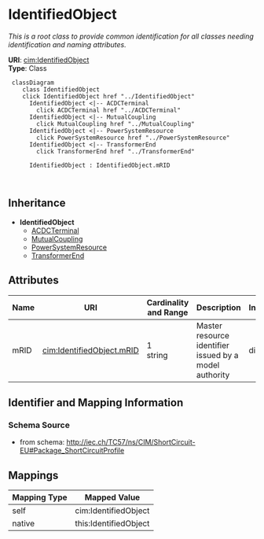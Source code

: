 # IdentifiedObject


_This is a root class to provide common identification for all classes needing identification and naming attributes._





**URI**: [cim:IdentifiedObject](http://iec.ch/TC57/CIM100#IdentifiedObject)<br />
**Type**: Class




```mermaid
 classDiagram
    class IdentifiedObject
    click IdentifiedObject href "../IdentifiedObject"
      IdentifiedObject <|-- ACDCTerminal
        click ACDCTerminal href "../ACDCTerminal"
      IdentifiedObject <|-- MutualCoupling
        click MutualCoupling href "../MutualCoupling"
      IdentifiedObject <|-- PowerSystemResource
        click PowerSystemResource href "../PowerSystemResource"
      IdentifiedObject <|-- TransformerEnd
        click TransformerEnd href "../TransformerEnd"
      
      IdentifiedObject : IdentifiedObject.mRID
        
      
```





## Inheritance
* **IdentifiedObject**
    * [ACDCTerminal](ACDCTerminal.md)
    * [MutualCoupling](MutualCoupling.md)
    * [PowerSystemResource](PowerSystemResource.md)
    * [TransformerEnd](TransformerEnd.md)



## Attributes


| Name | URI | Cardinality and Range | Description | Inheritance |
| ---  | --- | --- | --- | --- |
| mRID | [cim:IdentifiedObject.mRID](http://iec.ch/TC57/CIM100#IdentifiedObject.mRID) | 1 <br />  string  | Master resource identifier issued by a model authority | direct |









## Identifier and Mapping Information







### Schema Source


* from schema: http://iec.ch/TC57/ns/CIM/ShortCircuit-EU#Package_ShortCircuitProfile





## Mappings

| Mapping Type | Mapped Value |
| ---  | ---  |
| self | cim:IdentifiedObject |
| native | this:IdentifiedObject |




